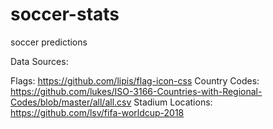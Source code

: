 # soccer-stats
soccer predictions

Data Sources: 

Flags: https://github.com/lipis/flag-icon-css
Country Codes: https://github.com/lukes/ISO-3166-Countries-with-Regional-Codes/blob/master/all/all.csv
Stadium Locations: https://github.com/lsv/fifa-worldcup-2018